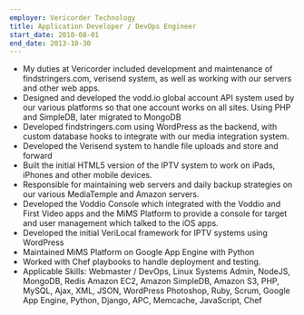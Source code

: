 ```yaml
---
employer: Vericorder Technology
title: Application Developer / DevOps Engineer
start_date: 2010-08-01
end_date: 2013-10-30
---
```


- My duties at Vericorder included development and maintenance of findstringers.com, verisend system, as well as working with our servers and other web apps.
- Designed and developed the vodd.io global account API system used by our various platforms so that one account works on all sites. Using PHP and SimpleDB, later migrated to MongoDB
- Developed findstringers.com using WordPress as the backend, with custom database hooks to integrate with our media integration system.
- Developed the Verisend system to handle file uploads and store and forward
- Built the initial HTML5 version of the IPTV system to work on iPads, iPhones and other mobile devices.
- Responsible for maintaining web servers and daily backup strategies on our various MediaTemple and Amazon servers.
- Developed the Voddio Console which integrated with the Voddio and First Video apps and the MiMS Platform to provide a console for target and user management which talked to the iOS apps.
- Developed the initial VeriLocal framework for IPTV systems using WordPress
- Maintained MiMS Platform on Google App Engine with Python
- Worked with Chef playbooks to handle deployment and testing.
- Applicable Skills: Webmaster / DevOps, Linux Systems Admin, NodeJS, MongoDB, Redis Amazon EC2, Amazon SimpleDB, Amazon S3, PHP, MySQL, Ajax, XML, JSON, WordPress Photoshop, Ruby, Scrum, Google App Engine, Python, Django, APC, Memcache, JavaScript, Chef

